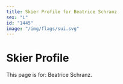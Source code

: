 ```yaml
---
title: Skier Profile for Beatrice Schranz
sex: "L"
id: "1445"
image: "/img/flags/sui.svg" 
---
```


# Skier Profile

This page is for: Beatrice Schranz.
    